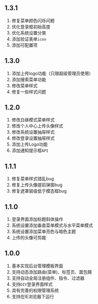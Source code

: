 ## 1.3.1

1. 修复菜单颜色闪烁问题
2. 优化登录框初始高度
3. 优化系统设置分类
4. 添加验证表单`icon`
5. 添加可配置项

## 1.3.0

1. 添加上传logo功能（只限超级管理员使用）
2. 添加搜索菜单功能
3. 修改菜单样式
4. 修复一些样式问题

## 1.2.0

1. 修改白昼模式菜单样式
2. 修改个人中心上传头像样式
3. 修改系统设置抽屉样式
4. 修改登录设置抽屉样式
5. 添加上传Logo功能
6. 添加通知提示框`API`

## 1.1.1

1. 修复菜单样式错乱bug
2. 修复上传头像提前弹窗bug
3. 修复遮罩层级低于模态框bug

## 1.1.0

1. 登录界面添加标题斜体操作
2. 系统设置添加垂直菜单模式与水平菜单模式
3. 系统设置添加菜单亮色与暗色主题
4. 上传的头像可剪裁

## 1.0.0

1. 基本实现后台管理模板界面
2. 支持动态添加路由(菜单)、标签页、面包屑
3. 支持自动全局注册组件、指令、过滤器
4. 支持`DIY`登录界面样式
5. 具有完善的权限管理系统
6. 支持在IE浏览器下运行